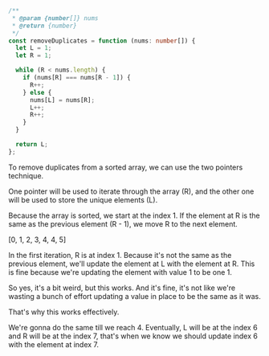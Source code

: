 ```ts
/**
 * @param {number[]} nums
 * @return {number}
 */
const removeDuplicates = function (nums: number[]) {
  let L = 1;
  let R = 1;

  while (R < nums.length) {
    if (nums[R] === nums[R - 1]) {
      R++;
    } else {
      nums[L] = nums[R];
      L++;
      R++;
    }
  }

  return L;
};
```

To remove duplicates from a sorted array, we can use the two pointers technique.

One pointer will be used to iterate through the array (R), and the other one will be used to store the unique elements (L).

Because the array is sorted, we start at the index 1. If the element at R is the same as the previous element (R - 1), we move R to the next element.

[0, 1, 2, 3, 4, 4, 5]

In the first iteration, R is at index 1. Because it's not the same as the previous element, we'll update the element at L with the element at R. This is fine because we're updating the element with value 1 to be one 1.

So yes, it's a bit weird, but this works. And it's fine, it's not like we're wasting a bunch of effort updating a value in place to be the same as it was.

That's why this works effectively.

We're gonna do the same till we reach 4. Eventually, L will be at the index 6 and R will be at the index 7, that's when we know we should update index 6 with the element at index 7.
